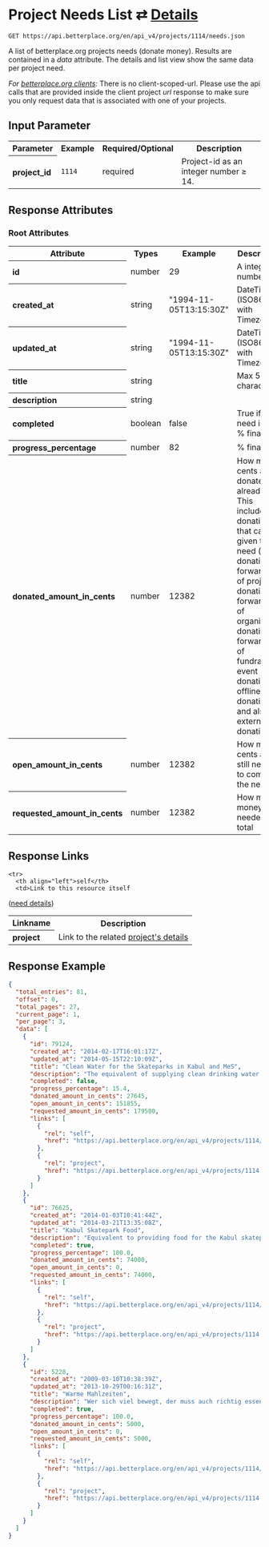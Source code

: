 
# Project Needs List ⇄ [Details](need_details.md)

```nginx
GET https://api.betterplace.org/en/api_v4/projects/1114/needs.json
```

A list of betterplace.org projects needs (donate money).
Results are contained in a *data* attribute.
The details and list view show the same data per project need.

*For [betterplace.org clients](../README.md#client-api):*
There is no client-scoped-url.
Please use the api calls that are provided inside the client project _url_ response
to make sure you only request data that is associated with one of your projects.


## Input Parameter

<table>
  <tr>
    <th>Parameter</th>
    <th>Example</th>
    <th>Required/Optional</th>
    <th>Description</th>
  </tr>
  <tr>
    <th align="left">project_id</th>
    <td><code>1114</code></td>
    <td>required</td>
    <td>Project-id as an integer number ≥ 14.</td>
  </tr>
</table>

## Response Attributes

### Root Attributes

  <table>
    <tr>
      <th>Attribute</th>
      <th>Types</th>
      <th>Example</th>
      <th>Description</th>
    </tr>
    <tr>
      <th align="left">id</th>
      <td>number</td>
      <td>29</td>
      <td>A integer number ≥ 1</td>
    </tr>
    <tr>
      <th align="left">created_at</th>
      <td>string</td>
      <td>"1994-11-05T13:15:30Z"</td>
      <td>DateTime (ISO8601 with Timezone)</td>
    </tr>
    <tr>
      <th align="left">updated_at</th>
      <td>string</td>
      <td>"1994-11-05T13:15:30Z"</td>
      <td>DateTime (ISO8601 with Timezone)</td>
    </tr>
    <tr>
      <th align="left">title</th>
      <td>string</td>
      <td></td>
      <td>Max 50 character</td>
    </tr>
    <tr>
      <th align="left">description</th>
      <td>string</td>
      <td></td>
      <td></td>
    </tr>
    <tr>
      <th align="left">completed</th>
      <td>boolean</td>
      <td>false</td>
      <td>True if the need is 100 % financed</td>
    </tr>
    <tr>
      <th align="left">progress_percentage</th>
      <td>number</td>
      <td>82</td>
      <td>% financed</td>
    </tr>
    <tr>
      <th align="left">donated_amount_in_cents</th>
      <td>number</td>
      <td>12382</td>
      <td>How many cents are donated already.
This includes all donations that can be given to a need
(direct donation, forwarding of project donation,
forwarding of organisation donation,
forwarding of fundraising event donations,
offline donations and also(!) external donations)
</td>
    </tr>
    <tr>
      <th align="left">open_amount_in_cents</th>
      <td>number</td>
      <td>12382</td>
      <td>How many cents are still needed to complete the need</td>
    </tr>
    <tr>
      <th align="left">requested_amount_in_cents</th>
      <td>number</td>
      <td>12382</td>
      <td>How much money is needed in total</td>
    </tr>
  </table>
</table>

## Response Links

<table>
  <tr>
    <th>Linkname</th>
    <th>Description</th>
  </tr>

    <tr>
      <th align="left">self</th>
      <td>Link to this resource itself
(<a href="need_details.md">need details</a>)
</td>
    </tr>
    <tr>
      <th align="left">project</th>
      <td>Link to the related <a href="project_details.md">project's details</a>
</td>
    </tr>
</table>

## Response Example

```json
{
  "total_entries": 81,
  "offset": 0,
  "total_pages": 27,
  "current_page": 1,
  "per_page": 3,
  "data": [
    {
      "id": 79124,
      "created_at": "2014-02-17T16:01:17Z",
      "updated_at": "2014-05-15T22:10:09Z",
      "title": "Clean Water for the Skateparks in Kabul and MeS",
      "description": "The equivalent of supplying clean drinking water for all of our staff and students in both the Kabul and Mazar-e-Sharif Skateparks. ",
      "completed": false,
      "progress_percentage": 15.4,
      "donated_amount_in_cents": 27645,
      "open_amount_in_cents": 151855,
      "requested_amount_in_cents": 179500,
      "links": [
        {
          "rel": "self",
          "href": "https://api.betterplace.org/en/api_v4/projects/1114/needs/79124.json"
        },
        {
          "rel": "project",
          "href": "https://api.betterplace.org/en/api_v4/projects/1114.json"
        }
      ]
    },
    {
      "id": 76625,
      "created_at": "2014-01-03T10:41:44Z",
      "updated_at": "2014-03-21T13:35:08Z",
      "title": "Kabul Skatepark Food",
      "description": "Equivalent to providing food for the Kabul skatepark for 1 month including the Back-To-School program which runs 5 days/week. The Back-To-School program aims to give children the support they need to return to public school in Afghanistan.",
      "completed": true,
      "progress_percentage": 100.0,
      "donated_amount_in_cents": 74000,
      "open_amount_in_cents": 0,
      "requested_amount_in_cents": 74000,
      "links": [
        {
          "rel": "self",
          "href": "https://api.betterplace.org/en/api_v4/projects/1114/needs/76625.json"
        },
        {
          "rel": "project",
          "href": "https://api.betterplace.org/en/api_v4/projects/1114.json"
        }
      ]
    },
    {
      "id": 5228,
      "created_at": "2009-03-10T10:38:39Z",
      "updated_at": "2013-10-29T00:16:31Z",
      "title": "Warme Mahlzeiten",
      "description": "Wer sich viel bewegt, der muss auch richtig essen: Mit nur 50 Euro im Monat lassen sich 8-10 warme Mahlzeiten für rund 30 Waisenkinder bereitstellen, die zweimal in der Woche von dem Skateistan-Team besucht werden und lernen Skateboard zu fahren.",
      "completed": true,
      "progress_percentage": 100.0,
      "donated_amount_in_cents": 5000,
      "open_amount_in_cents": 0,
      "requested_amount_in_cents": 5000,
      "links": [
        {
          "rel": "self",
          "href": "https://api.betterplace.org/en/api_v4/projects/1114/needs/5228.json"
        },
        {
          "rel": "project",
          "href": "https://api.betterplace.org/en/api_v4/projects/1114.json"
        }
      ]
    }
  ]
}
```

